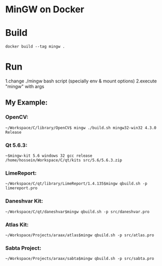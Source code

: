 # MinGW on Docker

# Build
```docker build --tag mingw .```

# Run
1.change ./mingw bash script (specially env & mount options)
2.execute "mingw" with args

## My Example:
### OpenCV:
```~/Workspace/C/library/OpenCV$ mingw ./build.sh mingw32-win32 4.3.0 Release```
### Qt 5.6.3:
```~$mingw-kit 5.6 windows 32 gcc release /home/hossein/Workspace/C/qt/kits src/5.6/5.6.3.zip```
### LimeReport:
```~/Workspace/C/qt/library/LimeReport/1.4.135$mingw qbuild.sh -p limereport.pro```
### Daneshvar Kit:
```~/Workspace/C/qt/daneshvar$mingw qbuild.sh -p src/daneshvar.pro```
### Atlas Kit:
```~/Workspace/Projects/araax/atlas$mingw qbuild.sh -p src/atlas.pro```
### Sabta Project:
```~/Workspace/Projects/araax/sabta$mingw qbuild.sh -p src/sabta.pro```
